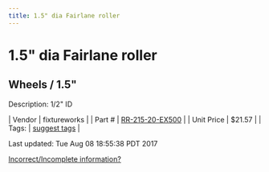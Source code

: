 ```yaml
---
title: 1.5" dia Fairlane roller
---
```


# 1.5" dia Fairlane roller
## Wheels / 1.5"
Description: 	1/2" ID 

| Vendor | fixtureworks | 
| Part # | [RR-215-20-EX500](https://www.fixtureworks.net/store/pc/1-2-in-ID-Inch-c1643.htm) | 
| Unit Price | $21.57 | 
| Tags: | [suggest tags](https://docs.google.com/forms/d/e/1FAIpQLSeWyY8v3RgOty-MyWmh9U0iivNYN_molChYyS-0U-o-kOAv_g/viewform) | 

Last updated: Tue Aug 08 18:55:38 PDT 2017

 [Incorrect/Incomplete information?](https://docs.google.com/forms/d/e/1FAIpQLSeWyY8v3RgOty-MyWmh9U0iivNYN_molChYyS-0U-o-kOAv_g/viewform)